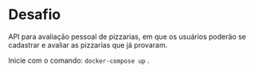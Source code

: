 # Desafio
API para avaliação pessoal de pizzarias, em que os usuários poderão se cadastrar e avaliar as pizzarias que já provaram. 

Inicie com o comando: `docker-compose up` .
